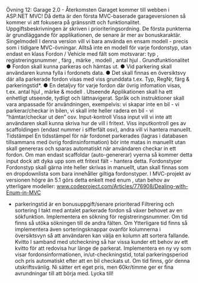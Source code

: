Övning 12: Garage 2.0 - Återkomsten
Garaget kommer till webben i ASP.NET MVC! Då detta är den första MVC-baserade
garageversionen så kommer vi att fokusera på gränssnitt och funktionalitet.
Uppgiftsbeskrivningen är skriven i prioriteringsordning. De första punkterna är
grundläggande för applikationen, de senare är mer av bonuskaraktär.
Singelmodell
I denna version vill vi bara använda en ensam modell - precis som i tidigare
MVC-övningar. Alltså inte en modell för varje fordonstyp, utan endast en klass
Fordon / Vehicle med fält som motsvarar: typ , registreringsnummer , färg , märke ,
modell , antal hjul .
Grundfunktionalitet
● Fordon skall kunna parkeras och hämtas ut.
● Vid parkering skall användaren kunna fylla i fordonets data.
● Det skall finnas en översiktsvy där alla parkerade fordon visas med viss grunddata
t.ex. Typ, RegNr, färg & parkeringstid*.
● En detaljvy för varje fordon där övrig infomation visas, t.ex. antal hjul , märke &
modell .
Utseende
Applikationen skall ha ett enhetligt utseende, tydligt och lättnavigerat. Språk och
instruktioner skall vara anpassade för användningen, exempelvis: vi skapar inte en bil - vi
parkerar/checkar in bilen, vi skall inte heller radera en bil - vi “hämtar/checkar ut den”
osv.
Input-kontroll
Vissa input vill vi inte att användaren skall kunna skriva hur de vill i fritext. Viss
inputkontroll ges av scaffoldingen (endast nummer i sifferfält osv), andra vill vi hantera
manuellt.
Tidstämpel
En tidsstämpel för när fordonet parkerades (lagras i databasen tillsammans med övrig
fordinsinformation) bör inte matas in manuellt utan skall genereras och sparas
automatiskt när användaren checkar in ett fordon. Om man endast scaffoldar
(auto-genererar) vyerna så kommer detta input dock att dyka upp som ett fritext fält -
hantera detta.
Fordonstyper
Fordonstyp skall gärna inte heller skrivas in manuellt, utan skall finnas som en
dropdownlista som bara innehåller giltiga fordonstyper. I MVC-projekt av versionen
högre än 5.1 görs detta enkelt med enum , utan behov av ytterligare modeller:
www.codeproject.com/Articles/776908/Dealing-with-Enum-in-MVC
* parkeringstid är en bonusuppgift/senare prioriterad
Filtrering och sortering
I takt med antalet parkerade fordon så växer behovet av en sökfunktion. Implementera
en sökning för registreringsnummer. Om tid finns så utöka sökningen till de andra
fälten. Om Ytterligare tid finns så implementera även sorteringsknappar ovanför
kolumnerna i översiktsvyn så att användaren kan välja en kolumn att sortera fallande.
Kvitto
I samband med utcheckning så har vissa kunder ett behov av ett kvitto för att redovisa
hur länge de parkerat. Implementera en ny vy som visar fordonsinformationen,
in/ut-checkningstid, total parkeringsperiod och pris automatiskt efter att en bil checkats
ut. Om tid finns, gör denna utskriftsvänlig. Ni sätter ert eget pris, men 60kr/timme ger er
fina avrundningar till att börja med.
Lycka till!
